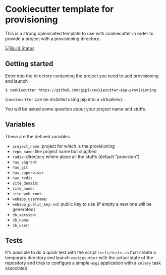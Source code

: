 # Cookiecutter template for provisioning

This is a strong opinionated template to use with cookiecutter
in order to provide a project with a provisioning directory.

[![Build Status](https://travis-ci.org/gipi/cookiecutter-eep-provisioning.svg?branch=master)](https://travis-ci.org/gipi/cookiecutter-eep-provisioning)

## Getting started

Enter into the directory containing the project you need to add
provisioning and launch

    $ cookiecutter https://github.com/gipi/cookiecutter-eep-provisioning

(``cookiecutter`` can be installed using pip into a virtualenv).

You will be asked some question about your project name and stuffs.

## Variables

These are the defined variables

* ``project_name``: project for which is the provisioning
* ``repo_name``: like project name but slugified
* ``radix``: directory where place all the stuffs (default "provision")
* ``has_vagrant``
* ``has_git``
* ``has_supervisor``
* ``has_redis``
* ``site_domain``:
* ``site_name``:
* ``site_web_root``:
* ``webapp_username``:
* ``webapp_public_key``: ``ssh`` public key to use (if empty a new one will be generated)
* ``db_version``:
* ``db_name``:
* ``db_user``:

## Tests

It's possible to do a quick test with the script ``tests/tests.sh`` that create
a temporary directory and launch ``cookiecutter`` with the actual state of the
repository and tries to configure a simple ``wsgi`` application with a ``celery``
task associated.
